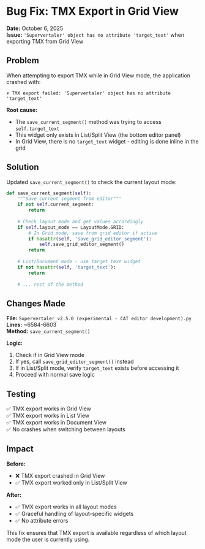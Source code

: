 # Bug Fix: TMX Export in Grid View

**Date:** October 6, 2025  
**Issue:** `'Supervertaler' object has no attribute 'target_text'` when exporting TMX from Grid View

## Problem

When attempting to export TMX while in Grid View mode, the application crashed with:
```
✗ TMX export failed: 'Supervertaler' object has no attribute 'target_text'
```

**Root cause:**
- The `save_current_segment()` method was trying to access `self.target_text`
- This widget only exists in List/Split View (the bottom editor panel)
- In Grid View, there is no `target_text` widget - editing is done inline in the grid

## Solution

Updated `save_current_segment()` to check the current layout mode:

```python
def save_current_segment(self):
    """Save current segment from editor"""
    if not self.current_segment:
        return
    
    # Check layout mode and get values accordingly
    if self.layout_mode == LayoutMode.GRID:
        # In Grid mode, save from grid editor if active
        if hasattr(self, 'save_grid_editor_segment'):
            self.save_grid_editor_segment()
        return
    
    # List/Document mode - use target_text widget
    if not hasattr(self, 'target_text'):
        return
    
    # ... rest of the method
```

## Changes Made

**File:** `Supervertaler_v2.5.0 (experimental - CAT editor development).py`  
**Lines:** ~6584-6603  
**Method:** `save_current_segment()`

**Logic:**
1. Check if in Grid View mode
2. If yes, call `save_grid_editor_segment()` instead
3. If in List/Split mode, verify `target_text` exists before accessing it
4. Proceed with normal save logic

## Testing

✅ TMX export works in Grid View  
✅ TMX export works in List View  
✅ TMX export works in Document View  
✅ No crashes when switching between layouts

## Impact

**Before:**
- ❌ TMX export crashed in Grid View
- ✅ TMX export worked only in List/Split View

**After:**
- ✅ TMX export works in all layout modes
- ✅ Graceful handling of layout-specific widgets
- ✅ No attribute errors

This fix ensures that TMX export is available regardless of which layout mode the user is currently using.
